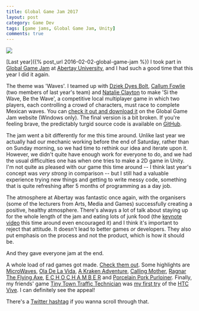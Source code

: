 ```yaml
---
title: Global Game Jam 2017
layout: post
category: Game Dev
tags: [game jams, Global Game Jam, Unity]
comments: true
---
```


![](/images/si-the-wave.jpg)

[Last year]({% post_url 2016-02-02-global-game-jam %}) I took part in [Global Game Jam](http://globalgamejam.org/) at [Abertay University](http://globalgamejam.org/2017/jam-sites/abertay-university), and I had such a good time that this year I did it again.

The theme was 'Waves'. I teamed up with [Dziek Dyes Bolt](https://twitter.com/DziekDB), [Callum Fowlie](https://twitter.com/Fentlegen) (two members of last year's team) and [Natalie Clayton](https://twitter.com/ScarletCatalie) to make 'Si the Wave, Be the Wave', a competitive local multiplayer game in which two players, each controlling a crowd of characters, must race to complete Mexican waves. You can [check it out and download it](http://globalgamejam.org/2017/games/si-wave-be-wave) on the Global Game Jam website (Windows only). The final version is a bit broken. If you're feeling brave, the predictably turgid source code is available on [GitHub](https://github.com/rachelnertia/GGJ2017).

The jam went a bit differently for me this time around. Unlike last year we actually had our mechanic working before the end of Saturday, rather than on Sunday morning, so we had time to rethink our idea and iterate upon it. However, we didn't quite have enough work for everyone to do, and we had the usual difficulties one has when one tries to make a 2D game in Unity. I'm not quite as pleased with our game this time around -- I think last year's concept was *very strong* in comparison -- but I still had a valuable experience trying new things and getting to write messy code, something that is quite refreshing after 5 months of programming as a day job.

The atmosphere at Abertay was fantastic once again, with the organisers (some of the lecturers from Arts, Media and Games) successfully creating a positive, healthy atmosphere. There's always a lot of talk about staying up for the whole length of the jam and eating lots of junk food (the [keynote video](https://www.youtube.com/watch?v=2xfxx27HbM4) this time around even encouraged it) and I think it's important to reject that attitude. It doesn't lead to better games *or* developers. They also put emphasis on the process and not the product, which is how it should be.

And they gave everyone jam at the end.

A whole load of rad games got made. [Check them out](http://globalgamejam.org/2017/jam-sites/abertay-university/games). Some highlights are [MicroWaves](http://globalgamejam.org/2017/games/microwaves), [Ola De La Vida](http://globalgamejam.org/2017/games/ola-de-la-vida), [A Kraken Adventure](http://globalgamejam.org/2017/games/kraken-adventure-endless-sea-crap), [Calling Mother](http://globalgamejam.org/2017/games/calling-mother), [Ragnar The Flying Axe](http://globalgamejam.org/2017/games/ragnar-flying-axe), [E C H O C H A M B E R](http://globalgamejam.org/2017/games/%EF%BD%85%EF%BD%83%EF%BD%88%EF%BD%8F%EF%BD%83%EF%BD%88%EF%BD%81%EF%BD%8D%EF%BD%82%EF%BD%85%EF%BD%92) and [Porcelain Pork Purloiner](http://globalgamejam.org/2017/games/porcelain-pork-purloiner).
Finally, my friends' game [Tiny Town Traffic Technician](http://globalgamejam.org/2017/games/tiny-town-traffic-technician) was [my first try](https://twitter.com/StevenTaarland/status/823201930625380352) of the [HTC Vive](https://www.youtube.com/watch?v=qYfNzhLXYGc). I can definitely see the appeal!

There's a [Twitter hashtag](https://twitter.com/hashtag/AGLjam17?src=hash) if you wanna scroll through that.
